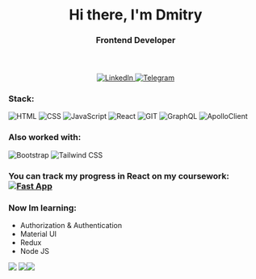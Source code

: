 <header align="center">
    <h1>Hi there, I'm Dmitry </h1>
    <h3>Frontend Developer</h3>
</header>
<div align="center">
    <a href='https://www.linkedin.com/in/ddknschv/'>
        <img src='https://img.shields.io/badge/-LinkedIn-blue?logo=linkedin' alt='LinkedIn'>
    </a>
    <a href='https://t.me/ddknschv'>
        <img src='https://img.shields.io/badge/-Telegram-lightgrey?logo=telegram' alt='Telegram'>
    </a>
</div>
<div>
    <h3>Stack:</h3> 
    <img src='https://img.shields.io/badge/-HTML-lightgrey?logo=html5' alt='HTML'>
    <img src='https://img.shields.io/badge/-CSS3-lightgrey?logo=css3' alt='CSS'>
    <img src='https://img.shields.io/badge/-JavaScript-lightgrey?logo=javascript' alt='JavaScript'>
    <img src='https://img.shields.io/badge/-React-lightgrey?logo=react' alt='React'>
    <img src='https://img.shields.io/badge/-GIT-lightgrey?logo=git' alt='GIT'>
    <img src='https://img.shields.io/badge/-GraphQL-lightgrey?logo=graphql' alt='GraphQL'>
    <img src='https://img.shields.io/badge/-ApolloClient-lightgrey?logo=apollographql' alt='ApolloClient'>
</div>
<div>
    <h3>Also worked with:</h3>
    <img src='https://img.shields.io/badge/-Bootstrap-lightgrey?logo=bootstrap' alt='Bootstrap'>
    <img src='https://img.shields.io/badge/-TailwindCSS-lightgrey?logo=tailwindcss' alt='Tailwind CSS'>
</div>
<div>
    <h3>You can track my progress in React on my coursework:
        <a href='https://github.com/DmitriyKanischev/Fast-app-beta'>
            <img src='https://img.shields.io/badge/-FastApp-lightgrey?logo=react' alt='Fast App'>
        </a>
    </h3>
    <h3>Now Im learning:</h3>
    <ul>
        <li>Authorization & Authentication</li>
        <li>Material UI</li>
        <li>Redux</li>
        <li>Node JS</li>
    <ul>
</div>

![](http://github-profile-summary-cards.vercel.app/api/cards/profile-details?username=DmitriyKanischev&theme=aura)
![](http://github-profile-summary-cards.vercel.app/api/cards/stats?username=DmitriyKanischev&theme=aura)![](http://github-profile-summary-cards.vercel.app/api/cards/productive-time?username=DmitriyKanischev&theme=aura&utcOffset=8)